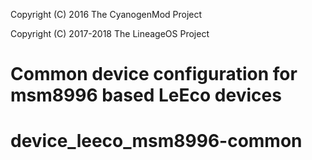 Copyright (C) 2016 The CyanogenMod Project

Copyright (C) 2017-2018 The LineageOS Project

Common device configuration for msm8996 based LeEco devices
===========================================================
# device_leeco_msm8996-common
